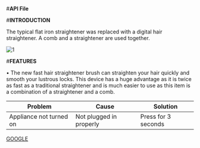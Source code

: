 #**API File**

#**INTRODUCTION**

The typical flat iron straightener was replaced with a digital hair straightener. 
A comb and a straightener are used together. 

![1](https://user-images.githubusercontent.com/107342227/173222937-4dc7de86-af7b-4e59-b82d-28f8fbd40812.jpg)


#**FEATURES**

•	The new fast hair straightener brush can straighten your hair quickly and smooth your lustrous locks.
This device has a huge advantage as it is twice as fast as a traditional straightener 
and is much easier to use as this item is a combination of a straightener and a comb.


| **Problem**  | **Cause**  | **Solution**  |
| ---------|--------|---------|
|Appliance not turned on| Not plugged in properly |Press for 3 seconds  |

[GOOGLE](https://www.google.co.in/)
